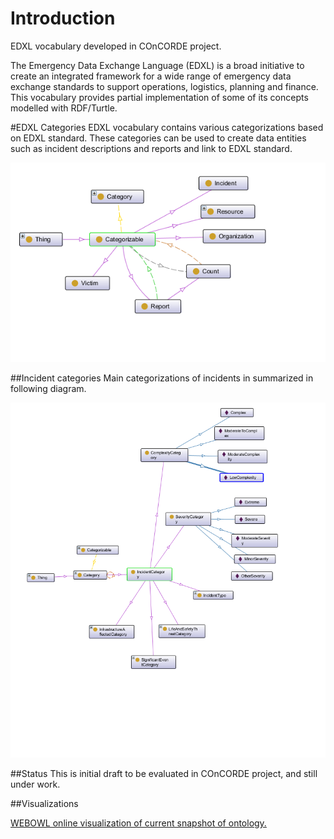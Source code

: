 # Introduction
EDXL vocabulary developed in COnCORDE project.

The Emergency Data Exchange Language (EDXL) is a broad initiative to create an integrated framework for a wide range of emergency data exchange standards to support operations, logistics, planning and finance. This vocabulary provides partial implementation of some of  its concepts modelled with RDF/Turtle.

#EDXL Categories
EDXL vocabulary contains various categorizations based on EDXL standard.  These categories can be used to create data entities such as incident descriptions and reports and link to EDXL standard.

![Categoriszable concepts](https://raw.githubusercontent.com/OntoRep/EDXL/master/CategorizableCategories.png)


##Incident categories
Main categorizations of incidents in summarized in following diagram.

![Incident related categories](https://raw.githubusercontent.com/OntoRep/EDXL/master/IncidentRelatedCategories.png)

##Status
This is initial draft to be evaluated in COnCORDE project, and still under work.

##Visualizations

[WEBOWL online visualization of current snapshot of ontology.](http://vowl.visualdataweb.org/webvowl/#iri=https://raw.githubusercontent.com/OntoRep/EDXL/master/EDXL.ttl "WEBOWL visualization")



